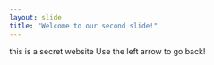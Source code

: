 ```yaml
---
layout: slide
title: "Welcome to our second slide!"
---
```

this is a secret website
Use the left arrow to go back!
